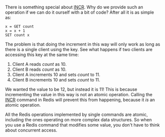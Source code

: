 There is something special about [INCR](#help).  Why do we provide such an operation if
we can do it ourself with a bit of code? After all it is as simple as:

    x = GET count
    x = x + 1
    SET count x

The problem is that doing the increment in this way will only work as long as
there is a single client using the key. See what happens if two clients are
accessing this key at the same time:

1. Client A reads *count* as 10.
2. Client B reads *count* as 10.
3. Client A increments 10 and sets *count* to 11.
4. Client B increments 10 and sets *count* to 11.

We wanted the value to be 12, but instead it is 11! This is because
incrementing the value in this way is not an atomic operation.  Calling the
[INCR](#help) command in Redis will prevent this from happening, because it *is* an
atomic operation.

All the Redis operations implemented by single commands are atomic, including the
ones operating on more complex data structures. So when you use a Redis command that
modifies some value, you don't have to think about concurrent access.

